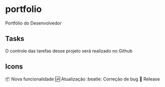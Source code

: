 # portfolio
Portfólio do Desenvolvedor

## Tasks
O controle das tarefas desse projeto será realizado no Github
## Icons
:package: Nova funcionalidade
:up: Atualização
:beatle: Correção de bug
:checkered_flag: Release